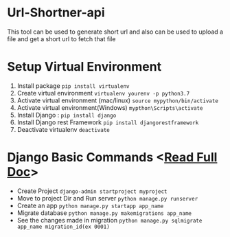 # Url-Shortner-api
This tool can be used to generate short url and also can be used to upload a file and get a short url to fetch that file

# Setup Virtual Environment
 1. Install package `pip install virtualenv`
 2. Create virtual environment `virtualenv yourenv -p python3.7`
 3. Activate virtual environment (mac/linux) `source mypython/bin/activate` 
 4. Activate virtual environment(Windows) `mypthon\Scripts\activate`
 5. Install Django : `pip install django`
 6. Install Django rest Framework `pip install djangorestframework`
 7. Deactivate virtualenv `deactivate`
 
# Django Basic Commands <[Read Full Doc](https://docs.djangoproject.com/en/2.2/intro/tutorial01/)>
* Create Project `django-admin startproject myproject`
* Move to project Dir and Run server `python manage.py runserver`
* Create an app `python manage.py startapp app_name`
* Migrate database `python manage.py makemigrations app_name`
* See the changes made in migration `python manage.py sqlmigrate app_name migration_id(ex 0001)`
